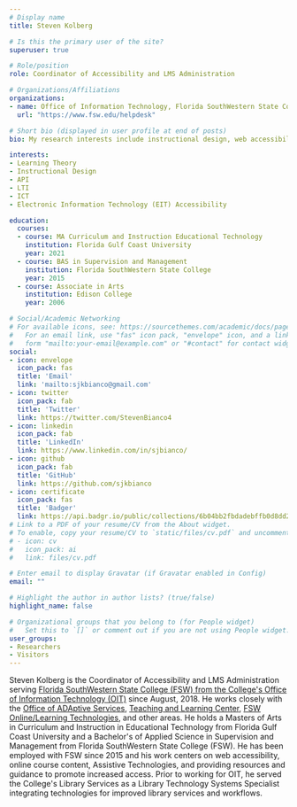 ```yaml
---
# Display name
title: Steven Kolberg

# Is this the primary user of the site?
superuser: true

# Role/position
role: Coordinator of Accessibility and LMS Administration

# Organizations/Affiliations
organizations:
- name: Office of Information Technology, Florida SouthWestern State College
  url: "https://www.fsw.edu/helpdesk"

# Short bio (displayed in user profile at end of posts)
bio: My research interests include instructional design, web accessibility, computer programming, and education.

interests:
- Learning Theory
- Instructional Design
- API
- LTI
- ICT
- Electronic Information Technology (EIT) Accessibility

education:
  courses:
  - course: MA Curriculum and Instruction Educational Technology
    institution: Florida Gulf Coast University
    year: 2021
  - course: BAS in Supervision and Management
    institution: Florida SouthWestern State College
    year: 2015
  - course: Associate in Arts
    institution: Edison College
    year: 2006

# Social/Academic Networking
# For available icons, see: https://sourcethemes.com/academic/docs/page-builder/#icons
#   For an email link, use "fas" icon pack, "envelope" icon, and a link in the
#   form "mailto:your-email@example.com" or "#contact" for contact widget.
social:
- icon: envelope
  icon_pack: fas
  title: 'Email'
  link: 'mailto:sjkbianco@gmail.com'
- icon: twitter
  icon_pack: fab
  title: 'Twitter'
  link: https://twitter.com/StevenBianco4
- icon: linkedin
  icon_pack: fab
  title: 'LinkedIn'
  link: https://www.linkedin.com/in/sjbianco/
- icon: github
  icon_pack: fab
  title: 'GitHub'
  link: https://github.com/sjkbianco
- icon: certificate
  icon_pack: fas
  title: 'Badger'
  link: https://api.badgr.io/public/collections/6b04bb2fbdadebffb0d8dd203a56b0b9
# Link to a PDF of your resume/CV from the About widget.
# To enable, copy your resume/CV to `static/files/cv.pdf` and uncomment the lines below.
# - icon: cv
#   icon_pack: ai
#   link: files/cv.pdf

# Enter email to display Gravatar (if Gravatar enabled in Config)
email: ""

# Highlight the author in author lists? (true/false)
highlight_name: false

# Organizational groups that you belong to (for People widget)
#   Set this to `[]` or comment out if you are not using People widget.
user_groups:
- Researchers
- Visitors
---
```


Steven Kolberg is the Coordinator of Accessibility and LMS Administration serving [Florida SouthWestern State College (FSW) from the College's Office of Information Technology (OIT)](https://www.fsw.edu/oit) since August, 2018. He works closely with the [Office of ADAptive Services](https://www.fsw.edu/adaptiveservices), [Teaching and Learning Center](https://www.fsw.edu/tlc), [FSW Online/Learning Technologies](https://www.fsw.edu/online), and other areas. He holds a Masters of Arts in Curriculum and Instruction in Educational Technology from Florida Gulf Coast University and a Bachelor's of Applied Science in Supervision and Management from Florida SouthWestern State College (FSW). He has been employed with FSW since 2015 and his work centers on web accessibility, online course content, Assistive Technologies, and providing resources and guidance to promote increased access. Prior to working for OIT, he served the College's Library Services as a Library Technology Systems Specialist integrating technologies for improved library services and workflows.
